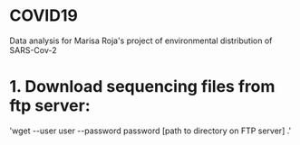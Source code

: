 # COVID19
Data analysis for Marisa Roja's project of environmental distribution of SARS-Cov-2

# 1. Download sequencing files from ftp server: 

'wget --user user --password password [path to directory on FTP server] .'
